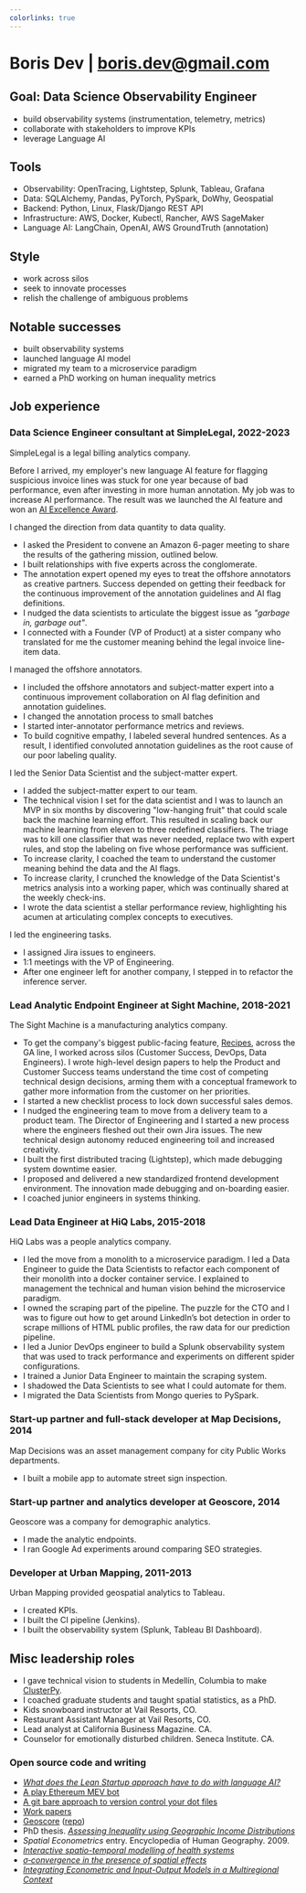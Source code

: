 ```yaml
---
colorlinks: true
---
```


# Boris Dev | boris.dev@gmail.com

## Goal: Data Science Observability Engineer 

- build observability systems (instrumentation, telemetry, metrics)
- collaborate with stakeholders to improve KPIs
- leverage Language AI

## Tools

- Observability: OpenTracing, Lightstep, Splunk, Tableau, Grafana
- Data: SQLAlchemy, Pandas, PyTorch, PySpark, DoWhy, Geospatial
- Backend: Python, Linux, Flask/Django REST API
- Infrastructure: AWS, Docker, Kubectl, Rancher, AWS SageMaker
- Language AI: LangChain, OpenAI, AWS GroundTruth (annotation)

## Style

- work across silos
- seek to innovate processes
- relish the challenge of ambiguous problems

## Notable successes

- built observability systems
- launched language AI model
- migrated my team to a microservice paradigm
- earned a PhD working on human inequality metrics

## Job experience

### Data Science Engineer consultant at SimpleLegal, 2022-2023

SimpleLegal is a legal billing analytics company. 

Before I arrived, my employer's new language
AI feature for flagging suspicious invoice lines was stuck for one year
because of bad performance, even after investing in more human annotation. My
job was to increase AI performance. The result was we launched the AI feature and won an [AI Excellence Award](https://www.bintelligence.com/blog/2023/3/23/5-people-30-companies-and-65-products-awarded-for-excellence-in-artificial-intelligence). 

I changed the direction from data quantity to data quality.

- I asked the President to convene an Amazon 6-pager meeting to share the results of the gathering mission, outlined below. 
- I built relationships with five experts across the conglomerate.
- The annotation expert opened my eyes to treat the offshore annotators as
  creative partners. Success depended on getting their feedback for the continuous improvement of 
  the annotation guidelines and AI flag definitions.
- I nudged the data scientists to articulate the biggest issue as _"garbage in, garbage out"_.
- I connected with a Founder (VP of Product) at a sister company who translated for me the customer meaning behind the legal invoice line-item data.

I managed the offshore annotators.

- I included the offshore annotators and subject-matter expert into a continuous
  improvement collaboration on AI flag definition and annotation guidelines.
- I changed the annotation process to small batches
- I started inter-annotator performance metrics and reviews.
- To build cognitive empathy, I labeled several hundred sentences. As a result,
  I identified convoluted annotation guidelines as the root cause of our poor
  labeling quality.


I led the Senior Data Scientist and the subject-matter expert.

- I added the subject-matter expert to our team.
- The technical vision I set for the data scientist and I was to launch an MVP
  in six months by discovering "low-hanging fruit" that could scale back the
  machine learning effort. This resulted in scaling back our machine learning
  from eleven to three redefined classifiers. The triage was to kill one
  classifier that was never needed, replace two with expert rules, and stop the
  labeling on five whose performance was sufficient. 
- To increase clarity, I coached the team to understand the customer meaning
  behind the data and the AI flags.
- To increase clarity, I crunched the knowledge of the Data Scientist's metrics
  analysis into a working paper, which was continually shared at the weekly
  check-ins. 
- I wrote the data scientist a stellar performance review, highlighting his
  acumen at articulating complex concepts to executives.

I led the engineering tasks.

- I assigned Jira issues to engineers. 
- 1:1 meetings with the VP of Engineering. 
- After one engineer left for another company, I stepped in to refactor the
  inference server.


### Lead Analytic Endpoint Engineer at Sight Machine, 2018-2021

The Sight Machine is a manufacturing analytics company.

- To get the company's biggest public-facing feature,
  [Recipes](https://sightmachine.com/blog/manufacturing-dynamic-recipes/),
  across the GA line, I worked across silos (Customer Success, DevOps, Data
  Engineers). I wrote high-level design papers to help the Product and Customer Success
  teams understand the time cost of competing technical design decisions, arming them with
  a conceptual framework to gather more information from the customer on her
  priorities.
- I started a new checklist process to lock down successful sales demos.
- I nudged the engineering team to move from a delivery team to a product
  team. The Director of Engineering and I started a new process where the
  engineers fleshed out their own Jira issues. The new technical design autonomy
  reduced engineering toil and increased creativity.
- I built the first distributed tracing (Lightstep), which made debugging system
  downtime easier. 
- I proposed and delivered a new standardized frontend development environment. The innovation made debugging and on-boarding easier.
- I coached junior engineers in systems thinking.

### Lead Data Engineer at HiQ Labs, 2015-2018

HiQ Labs was a people analytics company. 


- I led the move from a monolith to a microservice paradigm. I led a Data
  Engineer to guide the Data Scientists to refactor each component of their monolith 
  into a docker container service. I explained to management the technical and human vision behind the
  microservice paradigm. 
- I owned the scraping part of the pipeline. The puzzle for the CTO and I was to figure out how to get around LinkedIn’s bot
  detection in order to scrape millions of HTML public profiles, the raw data
  for our prediction pipeline. 
- I led a Junior DevOps engineer to build a Splunk observability system that was
  used to track performance and experiments on different spider configurations. 
- I trained a Junior Data Engineer to maintain the scraping system.
- I shadowed the Data Scientists to see what I could
  automate for them.
- I migrated the Data Scientists from Mongo queries to PySpark.

### Start-up partner and full-stack developer at Map Decisions, 2014

Map Decisions was an asset management company for city Public Works departments.

- I built a mobile app to automate street sign inspection.

### Start-up partner and analytics developer at Geoscore, 2014

Geoscore was a company for demographic analytics.

- I made the analytic endpoints.
- I ran Google Ad experiments around comparing SEO strategies.


### Developer at Urban Mapping, 2011-2013

Urban Mapping provided geospatial analytics to Tableau. 

- I created KPIs.
- I built the CI pipeline (Jenkins).
- I built the observability system (Splunk, Tableau BI Dashboard).

## Misc leadership roles


- I gave technical vision to students in Medellín, Columbia to make [ClusterPy](https://github.com/clusterpy/clusterpy).
- I coached graduate students and taught spatial statistics, as a PhD.
- Kids snowboard instructor at Vail Resorts, CO.
- Restaurant Assistant Manager at Vail Resorts, CO.
- Lead analyst at California Business Magazine. CA. 
- Counselor for emotionally disturbed children. Seneca Institute. CA.


### Open source code and writing

-   [*What does the Lean Startup approach have to do with language AI?*](https://medium.com/@boris.dev/why-did-your-language-ai-feature-fail-66a280954287)
-   [A play Ethereum MEV bot](https://github.com/borisdev/play_mev_bot)
-   [A git bare approach to version control your dot files](https://github.com/borisdev/dotfiles/blob/master/README.md)
-   [Work papers](https://docs.google.com/document/d/1pMID97O4hHkK8ok7cwLH4Y4KpsgQSPUAXtYrscwcyb4/edit)
-   [Geoscore](http://geoscore.com/) ([repo](https://github.com/schmidtc/geoscore))
-   PhD thesis. [*Assessing Inequality using Geographic Income Distributions*](https://escholarship.org/content/qt8br7d5df/qt8br7d5df.pdf)
-   *Spatial Econometrics* entry. Encyclopedia of Human Geography. 2009.
-   [*Interactive spatio-temporal modelling of health systems*](https://link.springer.com/article/10.1007/s00477-007-0135-0)
-   [*$\sigma$‐convergence in the presence of spatial effects*](https://rsaiconnect.onlinelibrary.wiley.com/doi/abs/10.1111/j.1435-5957.2006.00083.x)
-   [*Integrating Econometric and Input-Output Models in a Multiregional Context*](https://onlinelibrary.wiley.com/doi/abs/10.1111/j.1468-2257.1997.tb00771.x)
